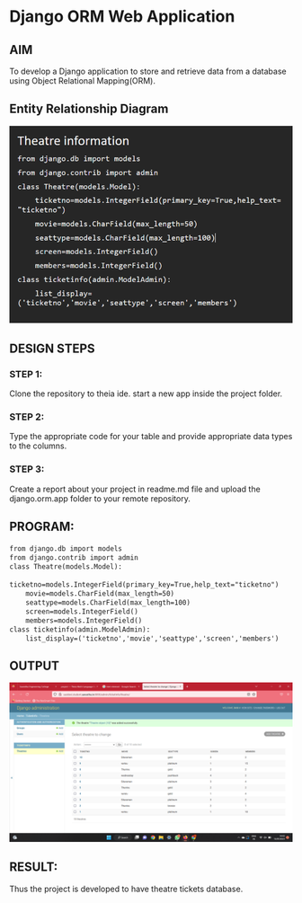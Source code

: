 # Django ORM Web Application

## AIM
To develop a Django application to store and retrieve data from a database using Object Relational Mapping(ORM).

## Entity Relationship Diagram
![diagram](/entity.png)

## DESIGN STEPS

### STEP 1:
Clone the repository to theia ide. start a new app inside the project folder.

### STEP 2:
Type the appropriate code for your table and provide appropriate data types to the columns.

### STEP 3:
Create a report about your project in readme.md file and upload the django.orm.app folder to your remote repository.

## PROGRAM:
```
from django.db import models
from django.contrib import admin
class Theatre(models.Model):
    ticketno=models.IntegerField(primary_key=True,help_text="ticketno")
    movie=models.CharField(max_length=50)
    seattype=models.CharField(max_length=100)
    screen=models.IntegerField()
    members=models.IntegerField()
class ticketinfo(admin.ModelAdmin):
    list_display=('ticketno','movie','seattype','screen','members')
```    

## OUTPUT
![output](/ormout.png)


## RESULT:
Thus the project is developed to have theatre tickets database.
